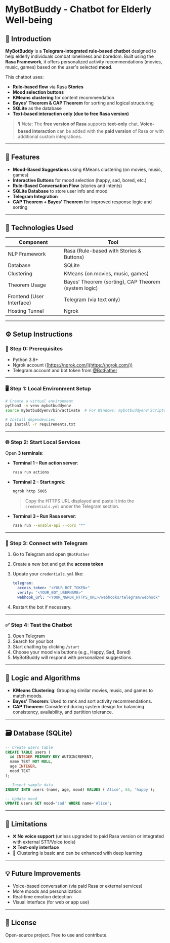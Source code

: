 # MyBotBuddy - Chatbot for Elderly Well-being

## 📌 Introduction

**MyBotBuddy** is a **Telegram-integrated rule-based chatbot** designed to help elderly individuals combat loneliness and boredom. Built using the **Rasa Framework**, it offers personalized activity recommendations (movies, music, games) based on the user's selected **mood**.

This chatbot uses:

* **Rule-based flow** via Rasa **Stories**
* **Mood selection buttons**
* **KMeans clustering** for content recommendation
* **Bayes' Theorem & CAP Theorem** for sorting and logical structuring
* **SQLite** as the database
* **Text-based interaction only (due to free Rasa version)**

> 🎙️ *Note*: The **free version of Rasa** supports **text-only** chat. **Voice-based interaction** can be added with the **paid version** of Rasa or with additional custom integrations.

---

## 🔧 Features

* **Mood-Based Suggestions** using KMeans clustering (on movies, music, games)
* **Interactive Buttons** for mood selection (happy, sad, bored, etc.)
* **Rule-Based Conversation Flow** (stories and intents)
* **SQLite Database** to store user info and mood
* **Telegram Integration**
* **CAP Theorem + Bayes' Theorem** for improved response logic and sorting

---

## 🧰 Technologies Used

| Component                 | Tool                                                 |
| ------------------------- | ---------------------------------------------------- |
| NLP Framework             | Rasa (Rule-based with Stories & Buttons)             |
| Database                  | SQLite                                               |
| Clustering                | KMeans (on movies, music, games)                     |
| Theorem Usage             | Bayes’ Theorem (sorting), CAP Theorem (system logic) |
| Frontend (User Interface) | Telegram (via text only)                             |
| Hosting Tunnel            | Ngrok                                                |

---

## ⚙️ Setup Instructions

### 🧪 Step 0: Prerequisites

* Python 3.8+
* Ngrok account ([https://ngrok.com/](https://ngrok.com/))
* Telegram account and bot token from [@BotFather](https://t.me/BotFather)

---

### 🖥️ Step 1: Local Environment Setup

```bash
# Create a virtual environment
python3 -m venv mybotbuddyenv
source mybotbuddyenv/bin/activate  # For Windows: mybotbuddyenv\Scripts\activate

# Install dependencies
pip install -r requirements.txt
```

---

### 🌐 Step 2: Start Local Services

Open **3 terminals**:

* **Terminal 1 – Run action server**:

  ```bash
  rasa run actions
  ```

* **Terminal 2 – Start ngrok**:

  ```bash
  ngrok http 5005
  ```

  > Copy the HTTPS URL displayed and paste it into the `credentials.yml` under the Telegram section.

* **Terminal 3 – Run Rasa server**:

  ```bash
  rasa run --enable-api --cors "*"
  ```

---

### 🤖 Step 3: Connect with Telegram

1. Go to Telegram and open `@BotFather`

2. Create a new bot and get the **access token**

3. Update your `credentials.yml` like:

   ```yaml
   telegram:
     access_token: "<YOUR_BOT_TOKEN>"
     verify: "<YOUR_BOT_USERNAME>"
     webhook_url: "<YOUR_NGROK_HTTPS_URL>/webhooks/telegram/webhook"
   ```

4. Restart the bot if necessary.

---

### ✅ Step 4: Test the Chatbot

1. Open Telegram
2. Search for your bot
3. Start chatting by clicking `/start`
4. Choose your mood via buttons (e.g., Happy, Sad, Bored)
5. MyBotBuddy will respond with personalized suggestions.

---

## 🧠 Logic and Algorithms

* **KMeans Clustering**: Grouping similar movies, music, and games to match moods.
* **Bayes' Theorem**: Used to rank and sort activity recommendations.
* **CAP Theorem**: Considered during system design for balancing consistency, availability, and partition tolerance.

---

## 🗃️ Database (SQLite)

```sql
-- Create users table
CREATE TABLE users (
  id INTEGER PRIMARY KEY AUTOINCREMENT,
  name TEXT NOT NULL,
  age INTEGER,
  mood TEXT
);

-- Insert sample data
INSERT INTO users (name, age, mood) VALUES ('Alice', 65, 'happy');

-- Update mood
UPDATE users SET mood='sad' WHERE name='Alice';
```

---

## 🚫 Limitations

* ❌ **No voice support** (unless upgraded to paid Rasa version or integrated with external STT/Voice tools)
* ❌ **Text-only interface**
* 🔁 Clustering is basic and can be enhanced with deep learning

---

## 💡 Future Improvements

* Voice-based conversation (via paid Rasa or external services)
* More moods and personalization
* Real-time emotion detection
* Visual interface (for web or app use)

---

## 📜 License

Open-source project. Free to use and contribute.

